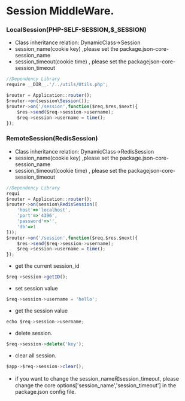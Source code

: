 # Session MiddleWare.
### LocalSession(PHP-SELF-SESSION,$_SESSION)
* Class inheritance relation: DynamicClass->Session
* session_name(cookie key) ,please set the package.json-core-session_name
* session_timeout(cookie time) , please set the packagejson-core-session_timeout
```javascript
//Dependency Library
require __DIR__.'/../utils/Utils.php';

$router = Application::router();
$router->on(session\Session());
$router->on('/session',function($req,$res,$next){
    $res->send($req->session->username);
    $req->session->username = time();
});

```
### RemoteSession(RedisSession)
* Class inheritance relation: DynamicClass->RedisSession
* session_name(cookie key) ,please set the package.json-core-session_name
* session_timeout(cookie time) , please set the packagejson-core-session_timeout
```javascript
//Dependency Library
requi
$router = Application::router();
$router->on(session\RedisSession([
    'host'=>'localhost',
    'port'=>'4396',
    'password'=>'',
    'db'=>1
]));
$router->on('/session',function($req,$res,$next){
    $res->send($req->session->username);
    $req->session->username = time();
});

```
* get the current session_id
```javascript
$req->session->getID();
```
* set session value
```javascript
$req->session->username = 'hello';
```
* get the session value
```javascript
echo $req->session->username;
```
* delete session.
```javascript
$req->session->delete('key');
```
* clear all session.
```javascript
$app->$req->session->clear();
```
* if you want to change the session_name和session_timeout, please change the core options['session_name','session_timeout'] in the package.json config file.